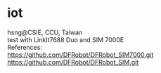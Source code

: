 # iot
hsng@CSIE, CCU, Taiwan  
test with LinkIt7688 Duo and SIM 7000E  
References:   
https://github.com/DFRobot/DFRobot_SIM7000.git   
https://github.com/DFRobot/DFRobot_SIM.git
